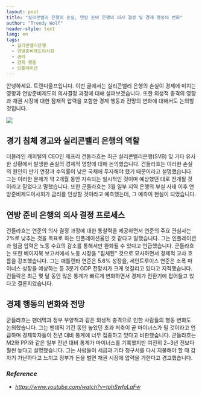 ```yaml
---
layout: post
title: "실리콘밸리 은행의 손실, 연방 준비 은행의 의사 결정 및 경제 행동의 변화"
author: "Trendy Wolf"
header-style: text
lang: en
tags:
  - 실리콘밸리은행
  - 연방준비제도이사회
  - 금리
  - 경제 행동
  - 인플레이션
---
```


안녕하세요. 트렌디울프입니다. 이번 글에서는 실리콘밸리 은행의 손실이 경제에 미치는 영향과 연방준비제도의 의사결정 과정에 대해 살펴보겠습니다. 또한 외생적 충격의 영향과 채권 시장에 대한 잠재적 압력을 포함한 경제 행동과 전망의 변화에 대해서도 논의할 것입니다.

<img
    src="https://i.ytimg.com/vi/tphSwfoLaFw/hqdefault.jpg"
/>


## 경기 침체 경고와 실리콘밸리 은행의 역할
더블라인 캐피털의 CEO인 제프리 건들라흐는 최근 실리콘밸리은행(SVB) 및 기타 유사한 상황에서 발생한 손실의 경제적 영향에 대해 논의했습니다. 건들라흐는 이러한 손실의 원인이 만기 연장과 수익률이 낮은 국채에 투자해야 했기 때문이라고 설명했습니다. 그는 이러한 문제가 약 2개월 동안 지속되는 일시적인 것이며 예상했던 대로 전개될 것이라고 믿었다고 말했습니다. 또한 군들라흐는 3월 일부 지역 은행의 부실 사태 이후 연방준비제도이사회가 금리를 인상할 것이라고 예측했는데, 그 예측이 현실이 되었습니다.

## 연방 준비 은행의 의사 결정 프로세스
건들라흐는 연준의 의사 결정 과정에 대한 통찰력을 제공하면서 연준의 주요 관심사는 2%로 낮추는 것을 목표로 하는 인플레이션율인 것 같다고 말했습니다. 그는 인플레이션과 임금 압력은 노동 수요의 감소를 통해서만 완화될 수 있다고 언급했습니다. 군들라흐는 또한 베이지북 보고서에서 노동 시장을 "침체된" 것으로 묘사하면서 경제적 교차 흐름을 강조했습니다. 그는 애틀랜타 연준은 5.6% 성장을, 세인트루이스 연준은 소폭 마이너스 성장을 예상하는 등 3분기 GDP 전망치가 크게 엇갈리고 있다고 지적했습니다. 건들락은 최근 몇 달 동안 많은 통계가 빠르게 변화하면서 경제가 전환기에 접어들고 있다고 결론지었습니다.

## 경제 행동의 변화와 전망
군들라흐는 팬데믹과 정부 부양책과 같은 외생적 충격으로 인한 사람들의 행동 변화도 논의했습니다. 그는 팬데믹 기간 동안 높았던 초과 저축이 곧 마이너스가 될 것이라고 언급하며 경제학자들이 전년 대비 통계에 너무 집중하고 있다고 비판했습니다. 군들라흐는 M2와 PPI와 같은 일부 전년 대비 통계가 마이너스를 기록했지만 여전히 2~3년 전보다 훨씬 높다고 설명했습니다. 그는 사람들이 세금과 기타 청구서를 다시 지불해야 할 때 갑자기 가난하다고 느끼고 정부가 돈을 벌면 채권 시장에 압력을 가한다고 경고했습니다.


### _Reference_
- _https://www.youtube.com/watch?v=tphSwfoLaFw_

